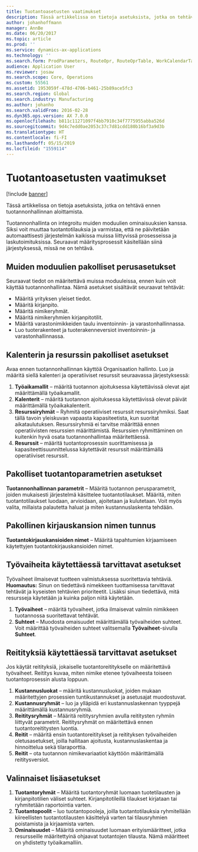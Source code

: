 ```yaml
---
title: Tuotantoasetusten vaatimukset
description: Tässä artikkelissa on tietoja asetuksista, jotka on tehtävä ennen tuotannonhallinnan aloittamista.
author: johanhoffmann
manager: AnnBe
ms.date: 06/20/2017
ms.topic: article
ms.prod: ''
ms.service: dynamics-ax-applications
ms.technology: ''
ms.search.form: ProdParameters, RouteOpr, RouteOprTable, WorkCalendarTable, WorkTimeTable, WrkCtrTable
audience: Application User
ms.reviewer: josaw
ms.search.scope: Core, Operations
ms.custom: 55561
ms.assetid: 1953059f-478d-4706-b461-25b89ace5fc3
ms.search.region: Global
ms.search.industry: Manufacturing
ms.author: johanho
ms.search.validFrom: 2016-02-28
ms.dyn365.ops.version: AX 7.0.0
ms.openlocfilehash: b811c11271097f4bb7910c34f7775955abba526d
ms.sourcegitcommit: 9d4c7edd0ae2053c37c7d81cdd180b16bf3a9d3b
ms.translationtype: HT
ms.contentlocale: fi-FI
ms.lasthandoff: 05/15/2019
ms.locfileid: "1559114"
---
```

# <a name="production-setup-requirements"></a>Tuotantoasetusten vaatimukset

[!include [banner](../includes/banner.md)]

Tässä artikkelissa on tietoja asetuksista, jotka on tehtävä ennen tuotannonhallinnan aloittamista. 

Tuotannonhallinta on integroitu muiden moduulien ominaisuuksien kanssa. Siksi voit muuttaa tuotantotilauksia ja varmistaa, että ne päivitetään automaattisesti järjestelmän kaikissa muissa liittyvissä prosesseissa ja laskutoimituksissa. Seuraavat määritysprosessit käsitellään siinä järjestyksessä, missä ne on tehtävä.

## <a name="required-baseline-setup-in-other-modules"></a>Muiden moduulien pakolliset perusasetukset
Seuraavat tiedot on määritettävä muissa moduuleissa, ennen kuin voit käyttää tuotannonhallintaa. Nämä asetukset sisältävät seuraavat tehtävät:

-   Määritä yrityksen yleiset tiedot.
-   Määritä kirjanpito.
-   Määritä nimikeryhmät.
-   Määritä nimikeryhmien kirjanpitotilit.
-   Määritä varastonimikkeiden taulu inventoinnin- ja varastonhallinnassa.
-   Luo tuoterakenteet ja tuoterakenneversiot inventoinnin- ja varastonhallinnassa.

## <a name="required-calendar-and-resource-setup"></a>Kalenterin ja resurssin pakolliset asetukset
Avaa ennen tuotannonhallinnan käyttöä Organisaation hallinto. Luo ja määritä siellä kalenteri ja operatiiviset resurssit seuraavassa järjestyksessä:

1.  **Työaikamallit** – määritä tuotannon ajoituksessa käytettävissä olevat ajat määrittämällä työaikamallit.
2.  **Kalenterit** – määritä tuotannon ajoituksessa käytettävissä olevat päivät määrittämällä työaikakalenterit.
3.  **Resurssiryhmät** – Ryhmitä operatiiviset resurssit resurssiryhmiksi. Saat tällä tavoin yleiskuvan vapaasta kapasiteetista, kun suoritat aikataulutuksen. Resurssiryhmiä ei tarvitse määrittää ennen operatiivisten resurssien määrittämistä. Resurssien ryhmittäminen on kuitenkin hyvä osata tuotannonhallintaa määritettäessä.
4.  **Resurssit** – määritä tuotantoprosessin suorittamisessa ja kapasiteettisuunnittelussa käytettävät resurssit määrittämällä operatiiviset resurssit.

## <a name="required-production-parameters-setup"></a>Pakolliset tuotantoparametrien asetukset
**Tuotannonhallinnan parametrit** – Määritä tuotannon perusparametrit, joiden mukaisesti järjestelmä käsittelee tuotantotilaukset. Määritä, miten tuotantotilaukset luodaan, arvioidaan, ajoitetaan ja kulutetaan. Voit myös valita, millaista palautetta haluat ja miten kustannuslaskenta tehdään.

## <a name="required-journal-name-identification"></a>Pakollinen kirjauskansion nimen tunnus
**Tuotantokirjauskansioiden nimet** – Määritä tapahtumien kirjaamiseen käytettyjen tuotantokirjauskansioiden nimet.

## <a name="setup-if-you-use-operations"></a>Työvaiheita käytettäessä tarvittavat asetukset
Työvaiheet ilmaisevat tuotteen valmistuksessa suoritettavia tehtäviä. **Huomautus:** Sinun on tiedettävä nimekkeen tuottamisessa tarvittavat tehtävät ja kyseisten tehtävien prioriteetit. Lisäksi sinun tiedettävä, mitä resursseja käytetään ja kuinka paljon niitä käytetään.

1.  **Työvaiheet** – määritä työvaiheet, jotka ilmaisevat valmiin nimikkeen tuotannossa suoritettavat tehtävät.
2.  **Suhteet** – Muodosta omaisuudet määrittämällä työvaiheiden suhteet. Voit määrittää työvaiheiden suhteet valitsemalla **Työvaiheet**-sivulla **Suhteet**.

## <a name="setup-if-you-use-routes"></a>Reitityksiä käytettäessä tarvittavat asetukset
Jos käytät reitityksiä, jokaiselle tuotantoreititykselle on määritettävä työvaiheet. Reititys kuvaa, miten nimike etenee työvaiheesta toiseen tuotantoprosessin alusta loppuun.

1.  **Kustannusluokat** – määritä kustannusluokat, joiden mukaan määritettyjen prosessien tuntikustannukset ja asetusajat muodostuvat.
2.  **Kustannusryhmät** – luo ja ylläpidä eri kustannuslaskennan tyyppejä määrittämällä kustannusryhmiä.
3.  **Reititysryhmät** – Määritä reititysryhmien avulla reititysten ryhmiin liittyvät parametrit. Reititysryhmät on määritettävä ennen tuotantoreititysten luontia.
4.  **Reitit** – määritä ensin tuotantoreititykset ja reitityksen työvaiheiden oletusasetukset, joilla hallitaan ajoitusta, kustannuslaskentaa ja hinnoittelua sekä tilaraporttia.
5.  **Reitit** – ota tuotannon nimikevariaatiot käyttöön määrittämällä reititysversiot.

## <a name="optional-advanced-settings"></a>Valinnaiset lisäasetukset
1.  **Tuotantoryhmät** – Määritä tuotantoryhmät luomaan tuotetilausten ja kirjanpitotilien väliset suhteet. Kirjanpitotileillä tilaukset kirjataan tai ryhmitetään raportointia varten.
2.  **Tuotantopoolit** – luo tuotantopooleja, joilla tuotantotilauksia ryhmitellään kiireellisten tuotantotilausten käsittelyä varten tai tilausryhmien poistamista ja kirjaamista varten.
3.  **Ominaisuudet** – Määritä ominaisuudet luomaan erityismääritteet, jotka resursseille määritettyinä ohjaavat tuotantojen tilausta. Nämä määritteet on yhdistetty työaikamalliin.





